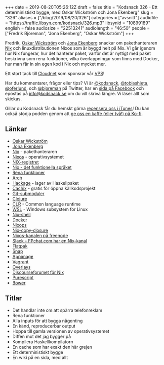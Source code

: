 +++
date = 2019-08-20T05:26:12Z
draft = false
title = "Kodsnack 326 - Ett deterministiskt bygge, med Oskar Wickström och Jona Ekenberg"
slug = "326"
aliases = ["/blog/2019/08/20/326"]
categories = ["avsnitt"]
audiofile = "https://traffic.libsyn.com/kodsnack/326.mp3"
libsynid = "10899189"
english = false
audiosize = "22513241"
audiolength = "46:50"
people = ["Fredrik Björeman", "Jona Ekenberg", "Oskar Wickström"]
+++

Fredrik, [Oskar Wickström](https://wickstrom.tech/) och [Jona Ekenberg](https://twitter.com/saikyun) snackar om pakethanteraren [Nix](https://nixos.org/nix/) och linuxdistributionen Nixos som är byggd helt på Nix. Vi går igenom hur Nix fungerar, hur det hanterar paket, varför det är nyttigt med paket beskrivna som rena funktioner, vilka överlappningar som finns med Docker, hur man får in sin egen kod i Nix och mycket mer.

Ett stort tack till [Cloudnet](http://www.cloudnet.se) som sponsrar vår [VPS](http://en.wikipedia.org/wiki/Virtual_private_server)!

Har du kommentarer, frågor eller tips? Vi är [@kodsnack](https://www.twitter.com/kodsnack), [@tobiashieta](https://www.twitter.com/tobiashieta), [@oferlund](https://www.twitter.com/oferlund), och [@bjoreman](https://www.twitter.com/bjoreman) på Twitter, har en [sida på Facebook](https://www.facebook.com/kodsnack) och epostas på [info@kodsnack.se](mailto:info@kodsnack.se) om du vill skriva längre. Vi läser allt som skickas.

Gillar du Kodsnack får du hemskt gärna [recensera oss i iTunes](http://itunes.apple.com/se/podcast/kodsnack/id561631498?l=en)! Du kan också stödja podden genom att <a href="https://ko-fi.com/kodsnack" rel="payment">ge oss en kaffe (eller två!) på Ko-fi</a>.

## Länkar ##
* [Oskar Wickström](https://wickstrom.tech/)
* [Jona Ekenberg](https://twitter.com/saikyun)
* [Nix](https://nixos.org/nix/) - pakethanteraren
* [Nixos](https://nixos.org/nixos/) - operativsystemet
* [NIX-registret](https://nixtelefon.org/)
* [Nix - det funktionella språket](https://nixos.org/nix/manual/#idm140737318496688)
* [Rena funktioner](https://en.wikipedia.org/wiki/Pure_function)
* [Arch](https://en.wikipedia.org/wiki/Arch_Linux)
* [Hackage](https://hackage.haskell.org/) - lager av Haskellpaket
* [Cachix](https://cachix.org/) - gratis för öppna källkodsprojekt
* [Git-submoduler](https://git-scm.com/book/en/v2/Git-Tools-Submodules)
* [Clojure](https://clojure.org/)
* [CLR](https://en.wikipedia.org/wiki/Common_Language_Runtime) - Common language runtime
* [WSL](https://en.wikipedia.org/wiki/Windows_Subsystem_for_Linux) - Windows subsystem for Linux
* [Nix-shell](https://nixos.org/nix/manual/#sec-nix-shell)
* [Docker](https://en.wikipedia.org/wiki/Docker_%28software%29)
* [Nixops](https://nixos.org/nixops/)
* [Nix-copy-closure](https://nixos.org/nix/manual/#sec-nix-copy-closure)
* [Nixos-kanalen på freenode](irc://irc.freenode.net/#nixos)
* [Slack - FPchat.com har en Nix-kanal](https://fpchat-invite.herokuapp.com/)
* [Flatpak](https://flatpak.org/)
* [Snap](https://snapcraft.io/docs)
* [Appimage](https://appimage.org/)
* [Vagrant](https://en.wikipedia.org/wiki/Vagrant_%28software%29)
* [Overlays](https://nixos.wiki/wiki/Overlays)
* [Discourseforumet för Nix](https://discourse.nixos.org/)
* [Purescript](https://en.wikipedia.org/wiki/PureScript)
* [Bower](https://bower.io/)

## Titlar ##
* Det handlar inte om att spärra telefonreklam
* Rena funktioner
* Alla inputs för att bygga någonting
* En känd, reproducerbar output
* Hoppa till gamla versionen av operativsystemet
* Diffen mot det jag bygger på
* Kompilera Haskellkompilatorn
* En cache som har exakt den här grejen
* Ett deterministiskt bygge
* En wiki på en sida, med allt
